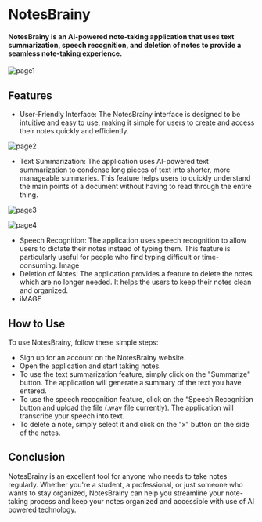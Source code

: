 # NotesBrainy

#### NotesBrainy is an AI-powered note-taking application that uses text summarization, speech recognition, and deletion of notes to provide a seamless note-taking experience.

![page1](https://github.com/AmeenUrRehman/NotesBrainy/assets/83868776/284f2d7b-72dc-4dc1-b017-09d2783ba80c)

## Features
-  User-Friendly Interface: The NotesBrainy interface is designed to be intuitive and easy to use, making it simple for users to create and access their notes quickly and efficiently.

![page2](https://github.com/AmeenUrRehman/NotesBrainy/assets/83868776/01b40dc3-4508-4ea4-8db2-9c73e99a3202)

- Text Summarization: The application uses AI-powered text summarization to condense long pieces of text into shorter, more manageable summaries. This feature helps users to quickly understand the main points of a document without having to read through the entire thing.

![page3](https://github.com/AmeenUrRehman/NotesBrainy/assets/83868776/2a5ace59-bdd2-4f47-9411-5ca5b7598020)

![page4](https://github.com/AmeenUrRehman/NotesBrainy/assets/83868776/ce2b2551-8dc1-44bb-ba3a-9371efe0a22f)

- Speech Recognition: The application uses speech recognition to allow users to dictate their notes instead of typing them. This feature is particularly useful for people who find typing difficult or time-consuming.
Image
- Deletion of Notes: The application provides a feature to delete the notes which are no longer needed. It helps the users to keep their notes clean and organized.
- iMAGE 

## How to Use

To use NotesBrainy, follow these simple steps:

- Sign up for an account on the NotesBrainy website.
- Open the application and start taking notes.
- To use the text summarization feature, simply click on the "Summarize" button. The application will generate a summary of the text you have entered.
- To use the speech recognition feature, click on the “Speech Recognition button and upload the file (.wav file currently). The application will transcribe your speech into text.
- To delete a note, simply select it and click on the "x" button on the side of the notes.

## Conclusion 

NotesBrainy is an excellent tool for anyone who needs to take notes regularly. Whether you're a student, a professional, or just someone who wants to stay organized, NotesBrainy can help you streamline your note-taking process and keep your notes organized and accessible with use of AI powered technology.


